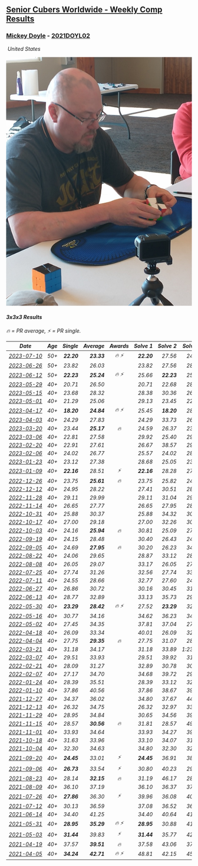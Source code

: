 <style>table {white-space: nowrap;}</style>
<link rel="stylesheet" type="text/css" href="/scw-comp/css/flags.css" />

## [Senior Cubers Worldwide - Weekly Comp Results](/scw-comp/results/)
### [Mickey Doyle](README.md) - [2021DOYL02](https://www.worldcubeassociation.org/persons/2021DOYL02?event=333)

<i class="flag flag-US" />&nbsp;United States

![Mickey Doyle](1644595509.jpg)

#### 3x3x3 Results

<span style="white-space: nowrap;">🔥 = PR average</span>, <span style="white-space: nowrap;">⚡ = PR single</span>.

| Date | Age | Single | Average | Awards | Solve 1 | Solve 2 | Solve 3 | Solve 4 | Solve 5 | Video |
| :--: | :--: | --: | --: | :--: | --: | --: | --: | --: | --: | :-- |
| [2023-07-10](../../results/2023-07-10/333.md) | 50+ | **22.20** | **23.33** | 🔥 ⚡ | **22.20** | 27.56 | 24.53 | 23.02 | 22.44 | [Desktop](https://www.facebook.com/events/198208716234931/permalink/204176852304784) / [Mobile](https://m.facebook.com/events/198208716234931?view=permalink&id=204176852304784) |
| [2023-06-26](../../results/2023-06-26/333.md) | 50+ | 23.82 | 26.03 |  | 23.82 | 27.56 | 28.30 | 26.63 | 23.90 | [Desktop](https://www.facebook.com/events/205496442461873/permalink/214337971577720) / [Mobile](https://m.facebook.com/events/205496442461873?view=permalink&id=214337971577720) |
| [2023-06-12](../../results/2023-06-12/333.md) | 50+ | **22.23** | **25.24** | 🔥 ⚡ | 25.66 | **22.23** | 25.10 | 24.95 | 30.23 | [Desktop](https://www.facebook.com/events/2098018943739146/permalink/2105672536307120) / [Mobile](https://m.facebook.com/events/2098018943739146?view=permalink&id=2105672536307120) |
| [2023-05-29](../../results/2023-05-29/333.md) | 40+ | 20.71 | 26.50 |  | 20.71 | 22.68 | 28.97 | 27.84 | 33.95 | [Desktop](https://www.facebook.com/events/199553879662923/permalink/208340705450907) / [Mobile](https://m.facebook.com/events/199553879662923?view=permalink&id=208340705450907) |
| [2023-05-15](../../results/2023-05-15/333.md) | 40+ | 23.68 | 28.32 |  | 28.38 | 30.36 | 26.22 | 30.47 | 23.68 | [Desktop](https://www.facebook.com/events/943848890264789/permalink/951101769539501) / [Mobile](https://m.facebook.com/events/943848890264789?view=permalink&id=951101769539501) |
| [2023-05-01](../../results/2023-05-01/333.md) | 40+ | 21.29 | 25.06 |  | 29.13 | 23.45 | 22.69 | 29.04 | 21.29 | [Desktop](https://www.facebook.com/events/751816416413742/permalink/759466635648720) / [Mobile](https://m.facebook.com/events/751816416413742?view=permalink&id=759466635648720) |
| [2023-04-17](../../results/2023-04-17/333.md) | 40+ | **18.20** | **24.84** | 🔥 ⚡ | 25.45 | **18.20** | 28.81 | 24.04 | 25.04 | [Desktop](https://www.facebook.com/events/786804792820217/permalink/793128722187824) / [Mobile](https://m.facebook.com/events/786804792820217?view=permalink&id=793128722187824) |
| [2023-04-03](../../results/2023-04-03/333.md) | 40+ | 24.29 | 27.83 |  | 24.29 | 33.73 | 26.78 | 27.65 | 29.05 | [Desktop](https://www.facebook.com/events/542929047949179/permalink/550090937232990) / [Mobile](https://m.facebook.com/events/542929047949179?view=permalink&id=550090937232990) |
| [2023-03-20](../../results/2023-03-20/333.md) | 40+ | 23.44 | **25.17** | 🔥 | 24.59 | 26.37 | 23.44 | 25.91 | 25.02 | [Desktop](https://www.facebook.com/events/241366535002371/permalink/247470944391930) / [Mobile](https://m.facebook.com/events/241366535002371?view=permalink&id=247470944391930) |
| [2023-03-06](../../results/2023-03-06/333.md) | 40+ | 22.81 | 27.58 |  | 29.92 | 25.40 | 29.68 | 22.81 | 27.66 | [Desktop](https://www.facebook.com/events/229553919432988/permalink/236266352095078) / [Mobile](https://m.facebook.com/events/229553919432988?view=permalink&id=236266352095078) |
| [2023-02-20](../../results/2023-02-20/333.md) | 40+ | 22.91 | 27.61 |  | 26.67 | 38.57 | 29.26 | 26.91 | 22.91 | [Desktop](https://www.facebook.com/events/569225115154363/permalink/576626424414232) / [Mobile](https://m.facebook.com/events/569225115154363?view=permalink&id=576626424414232) |
| [2023-02-06](../../results/2023-02-06/333.md) | 40+ | 24.02 | 26.77 |  | 25.57 | 24.02 | 28.75 | 25.98 | 29.43 | [Desktop](https://www.facebook.com/events/592410912725072/permalink/601569031809260) / [Mobile](https://m.facebook.com/events/592410912725072?view=permalink&id=601569031809260) |
| [2023-01-23](../../results/2023-01-23/333.md) | 40+ | 23.12 | 27.38 |  | 28.68 | 25.05 | 23.12 | 28.41 | 30.34 | [Desktop](https://www.facebook.com/events/492735749600024/permalink/500755532131379) / [Mobile](https://m.facebook.com/events/492735749600024?view=permalink&id=500755532131379) |
| [2023-01-09](../../results/2023-01-09/333.md) | 40+ | **22.16** | 28.51 | ⚡ | **22.16** | 28.28 | 27.26 | 29.98 | 30.34 | [Desktop](https://www.facebook.com/events/4054783058080417/permalink/4067703986788324) / [Mobile](https://m.facebook.com/events/4054783058080417?view=permalink&id=4067703986788324) |
| [2022-12-26](../../results/2022-12-26/333.md) | 40+ | 23.75 | **25.61** | 🔥 | 23.75 | 25.82 | 24.29 | 26.71 | 28.90 | [Desktop](https://www.facebook.com/events/563573978559176/permalink/571397841110123) / [Mobile](https://m.facebook.com/events/563573978559176?view=permalink&id=571397841110123) |
| [2022-12-12](../../results/2022-12-12/333.md) | 40+ | 24.95 | 28.22 |  | 27.41 | 30.51 | 28.92 | 28.33 | 24.95 | [Desktop](https://www.facebook.com/events/1263750814207978/permalink/1274055996510793) / [Mobile](https://m.facebook.com/events/1263750814207978?view=permalink&id=1274055996510793) |
| [2022-11-28](../../results/2022-11-28/333.md) | 40+ | 29.11 | 29.99 |  | 29.11 | 31.04 | 29.33 | 29.60 | 32.95 | [Desktop](https://www.facebook.com/events/1541409726309933/permalink/1551770991940473) / [Mobile](https://m.facebook.com/events/1541409726309933?view=permalink&id=1551770991940473) |
| [2022-11-14](../../results/2022-11-14/333.md) | 40+ | 26.65 | 27.77 |  | 26.65 | 27.95 | 28.09 | 27.28 | 29.99 | [Desktop](https://www.facebook.com/events/5802707333170226/permalink/5842827019158257) / [Mobile](https://m.facebook.com/events/5802707333170226?view=permalink&id=5842827019158257) |
| [2022-10-31](../../results/2022-10-31/333.md) | 40+ | 25.88 | 30.37 |  | 25.88 | 34.32 | 30.50 | 28.75 | 31.87 | [Desktop](https://www.facebook.com/events/536496438309051/permalink/540844727874222) / [Mobile](https://m.facebook.com/events/536496438309051?view=permalink&id=540844727874222) |
| [2022-10-17](../../results/2022-10-17/333.md) | 40+ | 27.00 | 29.18 |  | 27.00 | 32.26 | 30.22 | 27.76 | 29.56 | [Desktop](https://www.facebook.com/events/3406415112938858/permalink/3416934985220204) / [Mobile](https://m.facebook.com/events/3406415112938858?view=permalink&id=3416934985220204) |
| [2022-10-03](../../results/2022-10-03/333.md) | 40+ | 24.16 | **25.94** | 🔥 | 30.81 | 25.09 | 27.56 | 24.16 | 25.17 | [Desktop](https://www.facebook.com/events/1113163972925182/permalink/1118933099014936) / [Mobile](https://m.facebook.com/events/1113163972925182?view=permalink&id=1118933099014936) |
| [2022-09-19](../../results/2022-09-19/333.md) | 40+ | 24.15 | 28.48 |  | 30.40 | 26.43 | 24.15 | 32.74 | 28.62 | [Desktop](https://www.facebook.com/events/400132442274991/permalink/406235608331341) / [Mobile](https://m.facebook.com/events/400132442274991?view=permalink&id=406235608331341) |
| [2022-09-05](../../results/2022-09-05/333.md) | 40+ | 24.69 | **27.95** | 🔥 | 30.20 | 26.23 | 34.05 | 24.69 | 27.41 | [Desktop](https://www.facebook.com/events/865213714460720/permalink/874316370217121) / [Mobile](https://m.facebook.com/events/865213714460720?view=permalink&id=874316370217121) |
| [2022-08-22](../../results/2022-08-22/333.md) | 40+ | 24.06 | 29.65 |  | 28.87 | 33.12 | 28.28 | 24.06 | 31.79 | [Desktop](https://www.facebook.com/events/1050714292295463/permalink/1059038424796383) / [Mobile](https://m.facebook.com/events/1050714292295463?view=permalink&id=1059038424796383) |
| [2022-08-08](../../results/2022-08-08/333.md) | 40+ | 26.05 | 29.07 |  | 33.17 | 26.05 | 27.28 | 26.75 | 59.74 | [Desktop](https://www.facebook.com/events/825089031814345/permalink/830591697930745) / [Mobile](https://m.facebook.com/events/825089031814345?view=permalink&id=830591697930745) |
| [2022-07-25](../../results/2022-07-25/333.md) | 40+ | 27.74 | 31.26 |  | 32.56 | 27.74 | 33.27 | 32.09 | 29.13 | [Desktop](https://www.facebook.com/events/735191414262810/permalink/743572776758007) / [Mobile](https://m.facebook.com/events/735191414262810?view=permalink&id=743572776758007) |
| [2022-07-11](../../results/2022-07-11/333.md) | 40+ | 24.55 | 28.66 |  | 32.77 | 27.60 | 24.55 | 32.36 | 26.02 | [Desktop](https://www.facebook.com/events/1078979143022877/permalink/1087810578806400) / [Mobile](https://m.facebook.com/events/1078979143022877?view=permalink&id=1087810578806400) |
| [2022-06-27](../../results/2022-06-27/333.md) | 40+ | 26.86 | 30.72 |  | 30.16 | 30.45 | 31.54 | 26.86 | 35.11 | [Desktop](https://www.facebook.com/events/442599294039591/permalink/451051336527720) / [Mobile](https://m.facebook.com/events/442599294039591?view=permalink&id=451051336527720) |
| [2022-06-13](../../results/2022-06-13/333.md) | 40+ | 28.77 | 32.89 |  | 33.13 | 35.73 | 29.81 | 46.86 | 28.77 | [Desktop](https://www.facebook.com/events/1292279001590904/permalink/1301322044019933) / [Mobile](https://m.facebook.com/events/1292279001590904?view=permalink&id=1301322044019933) |
| [2022-05-30](../../results/2022-05-30/333.md) | 40+ | **23.29** | **28.42** | 🔥 ⚡ | 27.52 | **23.29** | 32.89 | 51.17 | 24.86 | [Desktop](https://www.facebook.com/events/378345394109427/permalink/386510236626276) / [Mobile](https://m.facebook.com/events/378345394109427?view=permalink&id=386510236626276) |
| [2022-05-16](../../results/2022-05-16/333.md) | 40+ | 30.77 | 34.16 |  | 34.62 | 36.23 | 34.46 | 30.77 | 33.40 | [Desktop](https://www.facebook.com/events/359265572736727/permalink/367475321915752) / [Mobile](https://m.facebook.com/events/359265572736727?view=permalink&id=367475321915752) |
| [2022-05-02](../../results/2022-05-02/333.md) | 40+ | 27.45 | 34.35 |  | 37.81 | 37.04 | 27.45 | 33.35 | 32.66 | [Desktop](https://www.facebook.com/events/5764445473571551/permalink/5803473676335397) / [Mobile](https://m.facebook.com/events/5764445473571551?view=permalink&id=5803473676335397) |
| [2022-04-18](../../results/2022-04-18/333.md) | 40+ | 26.09 | 33.34 |  | 40.01 | 26.09 | 32.62 | 31.00 | 36.40 | [Desktop](https://www.facebook.com/events/558832345492635/permalink/566666218042581) / [Mobile](https://m.facebook.com/events/558832345492635?view=permalink&id=566666218042581) |
| [2022-04-04](../../results/2022-04-04/333.md) | 40+ | 27.75 | **29.35** | 🔥 | 27.75 | 31.07 | 28.50 | 34.32 | 28.47 | [Desktop](https://www.facebook.com/events/655069328915915/permalink/663114418111406) / [Mobile](https://m.facebook.com/events/655069328915915?view=permalink&id=663114418111406) |
| [2022-03-21](../../results/2022-03-21/333.md) | 40+ | 31.18 | 34.17 |  | 31.18 | 33.89 | 1:23.51 | 34.17 | 34.44 | [Desktop](https://www.facebook.com/events/1418360898645376/permalink/1427909021023897) / [Mobile](https://m.facebook.com/events/1418360898645376?view=permalink&id=1427909021023897) |
| [2022-03-07](../../results/2022-03-07/333.md) | 40+ | 29.51 | 33.93 |  | 29.51 | 39.92 | 31.57 | 35.10 | 35.12 | [Desktop](https://www.facebook.com/events/543808583529148/permalink/550915576151782) / [Mobile](https://m.facebook.com/events/543808583529148?view=permalink&id=550915576151782) |
| [2022-02-21](../../results/2022-02-21/333.md) | 40+ | 28.09 | 31.27 |  | 32.89 | 30.78 | 30.13 | 28.09 | 33.95 | [Desktop](https://www.facebook.com/events/509549287201075/permalink/517340109755326) / [Mobile](https://m.facebook.com/events/509549287201075?view=permalink&id=517340109755326) |
| [2022-02-07](../../results/2022-02-07/333.md) | 40+ | 27.17 | 34.70 |  | 34.68 | 39.72 | 29.71 | 55.57 | 27.17 | [Desktop](https://www.facebook.com/events/1012592279358180/permalink/1020648181885923) / [Mobile](https://m.facebook.com/events/1012592279358180?view=permalink&id=1020648181885923) |
| [2022-01-24](../../results/2022-01-24/333.md) | 40+ | 28.39 | 35.51 |  | 28.39 | 33.12 | 32.96 | 52.75 | 40.45 | [Desktop](https://www.facebook.com/events/1729699367421612/permalink/1734686873589528) / [Mobile](https://m.facebook.com/events/1729699367421612?view=permalink&id=1734686873589528) |
| [2022-01-10](../../results/2022-01-10/333.md) | 40+ | 37.86 | 40.56 |  | 37.86 | 38.67 | 39.24 | 43.78 | 58.06 | [Desktop](https://www.facebook.com/events/461056852143654/permalink/469450167970989) / [Mobile](https://m.facebook.com/events/461056852143654?view=permalink&id=469450167970989) |
| [2021-12-27](../../results/2021-12-27/333.md) | 40+ | 34.37 | 36.02 |  | 34.80 | 37.67 | 44.42 | 34.37 | 35.59 | [Desktop](https://www.facebook.com/events/343359980546742/permalink/350555736493833) / [Mobile](https://m.facebook.com/events/343359980546742?view=permalink&id=350555736493833) |
| [2021-12-13](../../results/2021-12-13/333.md) | 40+ | 26.32 | 34.75 |  | 26.32 | 32.97 | 33.46 | 41.94 | 37.81 | [Desktop](https://www.facebook.com/events/273334328175697/permalink/281928663982930) / [Mobile](https://m.facebook.com/events/273334328175697?view=permalink&id=281928663982930) |
| [2021-11-29](../../results/2021-11-29/333.md) | 40+ | 28.95 | 34.84 |  | 30.65 | 34.56 | 39.32 | 28.95 | 43.31 | [Desktop](https://www.facebook.com/events/401731615009477/permalink/410463564136282) / [Mobile](https://m.facebook.com/events/401731615009477?view=permalink&id=410463564136282) |
| [2021-11-15](../../results/2021-11-15/333.md) | 40+ | 28.57 | **30.56** | 🔥 | 31.81 | 28.57 | 49.16 | 30.08 | 29.78 | [Desktop](https://www.facebook.com/events/717487009641909/permalink/726061435451133) / [Mobile](https://m.facebook.com/events/717487009641909?view=permalink&id=726061435451133) |
| [2021-11-01](../../results/2021-11-01/333.md) | 40+ | 33.93 | 34.64 |  | 33.93 | 34.27 | 39.24 | 33.98 | 35.67 | [Desktop](https://www.facebook.com/events/556108165479652/permalink/560114258412376) / [Mobile](https://m.facebook.com/events/556108165479652?view=permalink&id=560114258412376) |
| [2021-10-18](../../results/2021-10-18/333.md) | 40+ | 31.63 | 33.96 |  | 33.10 | 34.07 | 31.63 | 37.61 | 34.70 | [Desktop](https://www.facebook.com/events/261213032615951/permalink/269499881787266) / [Mobile](https://m.facebook.com/events/261213032615951?view=permalink&id=269499881787266) |
| [2021-10-04](../../results/2021-10-04/333.md) | 40+ | 32.30 | 34.63 |  | 34.80 | 32.30 | 32.98 | 36.11 | 42.21 | [Desktop](https://www.facebook.com/events/1102565390277531/permalink/1110259179508152) / [Mobile](https://m.facebook.com/events/1102565390277531?view=permalink&id=1110259179508152) |
| [2021-09-20](../../results/2021-09-20/333.md) | 40+ | **24.45** | 33.01 | ⚡ | **24.45** | 36.91 | 38.80 | 32.28 | 29.84 | [Desktop](https://www.facebook.com/events/836337370416586/permalink/844677959582527) / [Mobile](https://m.facebook.com/events/836337370416586?view=permalink&id=844677959582527) |
| [2021-09-06](../../results/2021-09-06/333.md) | 40+ | **26.73** | 33.54 | ⚡ | 30.80 | 40.23 | 29.60 | **26.73** | 43.70 | [Desktop](https://www.facebook.com/events/208105634636421/permalink/216610760452575) / [Mobile](https://m.facebook.com/events/208105634636421?view=permalink&id=216610760452575) |
| [2021-08-23](../../results/2021-08-23/333.md) | 40+ | 28.14 | **32.15** | 🔥 | 31.19 | 46.17 | 28.14 | 31.49 | 33.76 | [Desktop](https://www.facebook.com/events/992549044856331/permalink/1001316023979633) / [Mobile](https://m.facebook.com/events/992549044856331?view=permalink&id=1001316023979633) |
| [2021-08-09](../../results/2021-08-09/333.md) | 40+ | 36.10 | 37.19 |  | 36.10 | 36.37 | 37.13 | 38.06 | 38.51 | [Desktop](https://www.facebook.com/events/799005364067137/permalink/806375776663429) / [Mobile](https://m.facebook.com/events/799005364067137?view=permalink&id=806375776663429) |
| [2021-07-26](../../results/2021-07-26/333.md) | 40+ | **27.86** | 36.30 | ⚡ | 39.96 | 36.08 | 40.18 | 32.85 | **27.86** | [Desktop](https://www.facebook.com/events/345405150546336/permalink/354254536328064) / [Mobile](https://m.facebook.com/events/345405150546336?view=permalink&id=354254536328064) |
| [2021-07-12](../../results/2021-07-12/333.md) | 40+ | 30.13 | 36.59 |  | 37.08 | 36.52 | 36.16 | 49.16 | 30.13 | [Desktop](https://www.facebook.com/events/511699716713156/permalink/519687505914377) / [Mobile](https://m.facebook.com/events/511699716713156?view=permalink&id=519687505914377) |
| [2021-06-14](../../results/2021-06-14/333.md) | 40+ | 34.40 | 41.25 |  | 34.40 | 40.64 | 41.57 | 42.21 | 41.54 | [Desktop](https://www.facebook.com/events/318989363128881/permalink/328153678879116) / [Mobile](https://m.facebook.com/events/318989363128881?view=permalink&id=328153678879116) |
| [2021-05-31](../../results/2021-05-31/333.md) | 40+ | **28.95** | **35.29** | 🔥 ⚡ | **28.95** | 30.88 | 41.14 | 33.85 | 41.94 | [Desktop](https://www.facebook.com/events/477312563557358/permalink/484610029494278) / [Mobile](https://m.facebook.com/events/477312563557358?view=permalink&id=484610029494278) |
| [2021-05-03](../../results/2021-05-03/333.md) | 40+ | **31.44** | 39.83 | ⚡ | **31.44** | 35.77 | 42.58 | 44.15 | 41.14 | [Desktop](https://www.facebook.com/events/2542204919406396/permalink/2550640875229467) / [Mobile](https://m.facebook.com/events/2542204919406396?view=permalink&id=2550640875229467) |
| [2021-04-19](../../results/2021-04-19/333.md) | 40+ | 37.57 | **39.51** | 🔥 | 37.58 | 43.06 | 37.57 | 37.89 | 45.88 | [Desktop](https://www.facebook.com/events/195346665532379/permalink/202008288199550) / [Mobile](https://m.facebook.com/events/195346665532379?view=permalink&id=202008288199550) |
| [2021-04-05](../../results/2021-04-05/333.md) | 40+ | **34.24** | **42.71** | 🔥 ⚡ | 48.81 | 42.15 | 45.52 | 40.47 | **34.24** | [Desktop](https://www.facebook.com/events/486157032419819/permalink/489969585371897) / [Mobile](https://m.facebook.com/events/486157032419819?view=permalink&id=489969585371897) |


<!-- Global site tag (gtag.js) - Google Analytics -->
<script async src="https://www.googletagmanager.com/gtag/js?id=UA-86348435-3"></script>
<script>window.dataLayer = window.dataLayer || []; function gtag() {dataLayer.push(arguments);} gtag('js', new Date()); gtag('config', 'UA-86348435-3');</script>
